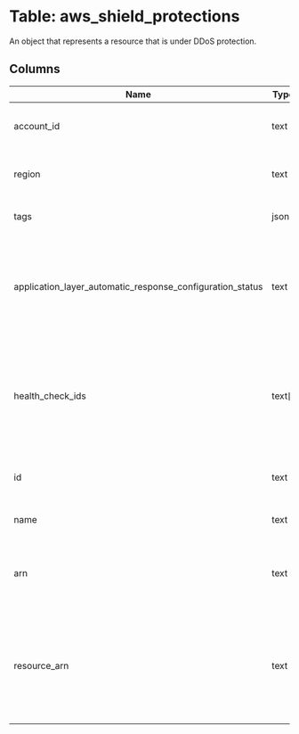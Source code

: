 
# Table: aws_shield_protections
An object that represents a resource that is under DDoS protection.
## Columns
| Name        | Type           | Description  |
| ------------- | ------------- | -----  |
|account_id|text|The AWS Account ID of the resource.|
|region|text|The AWS Region of the resource.|
|tags|jsonb|The AWS tags of the resource.|
|application_layer_automatic_response_configuration_status|text|Indicates whether automatic application layer DDoS mitigation is enabled for the protection|
|health_check_ids|text[]|The unique identifier (ID) for the Route 53 health check that's associated with the protection|
|id|text|The unique identifier (ID) of the protection|
|name|text|The name of the protection|
|arn|text|The ARN (Amazon Resource Name) of the protection|
|resource_arn|text|The ARN (Amazon Resource Name) of the Amazon Web Services resource that is protected|
